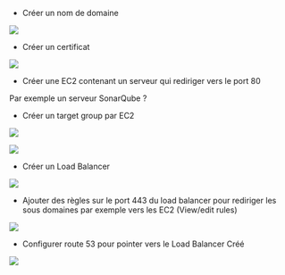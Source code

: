 *   Créer un nom de domaine

![](https://user-images.githubusercontent.com/3251022/88677943-e81e8f00-d0bb-11ea-80e7-ef5b6232aa1e.png)

*   Créer un certificat

![](https://user-images.githubusercontent.com/3251022/88678251-40559100-d0bc-11ea-847f-f16f628d310d.png)

*   Créer une EC2 contenant un serveur qui rediriger vers le port 80

Par exemple un serveur SonarQube ?

*   Créer un target group par EC2

![](https://user-images.githubusercontent.com/3251022/88677402-3b441200-d0bb-11ea-8d00-40a650f9eead.png)

![](https://user-images.githubusercontent.com/3251022/88677475-557df000-d0bb-11ea-8334-66bbc50aa504.png)

*   Créer un Load Balancer

![](https://user-images.githubusercontent.com/3251022/88677677-96760480-d0bb-11ea-9b85-5660db086ce0.png)

*   Ajouter des règles sur le port 443 du load balancer pour rediriger les sous domaines par exemple vers les EC2 (View/edit rules)

![](https://user-images.githubusercontent.com/3251022/88679248-3ed89880-d0bd-11ea-8ab8-2a50b372597c.png)

*   Configurer route 53 pour pointer vers le Load Balancer Créé 

![](https://user-images.githubusercontent.com/3251022/88678589-a3dfbe80-d0bc-11ea-8cb8-8a677ebab5be.png)
